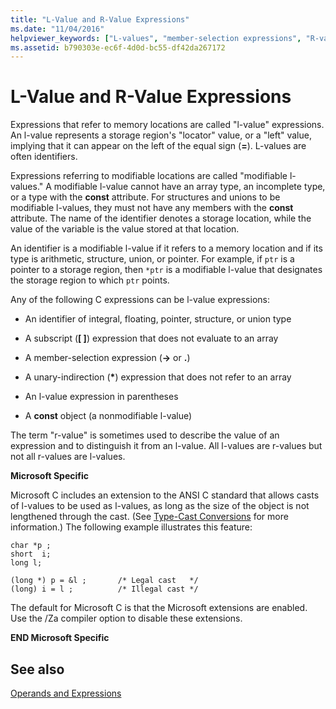 ```yaml
---
title: "L-Value and R-Value Expressions"
ms.date: "11/04/2016"
helpviewer_keywords: ["L-values", "member-selection expressions", "R-value expressions", "subscript expressions"]
ms.assetid: b790303e-ec6f-4d0d-bc55-df42da267172
---
```

# L-Value and R-Value Expressions

Expressions that refer to memory locations are called "l-value" expressions. An l-value represents a storage region's "locator" value, or a "left" value, implying that it can appear on the left of the equal sign (**=**). L-values are often identifiers.

Expressions referring to modifiable locations are called "modifiable l-values." A modifiable l-value cannot have an array type, an incomplete type, or a type with the **const** attribute. For structures and unions to be modifiable l-values, they must not have any members with the **const** attribute. The name of the identifier denotes a storage location, while the value of the variable is the value stored at that location.

An identifier is a modifiable l-value if it refers to a memory location and if its type is arithmetic, structure, union, or pointer. For example, if `ptr` is a pointer to a storage region, then `*ptr` is a modifiable l-value that designates the storage region to which `ptr` points.

Any of the following C expressions can be l-value expressions:

- An identifier of integral, floating, pointer, structure, or union type

- A subscript (**[ ]**) expression that does not evaluate to an array

- A member-selection expression (**->** or **.**)

- A unary-indirection (<strong>\*</strong>) expression that does not refer to an array

- An l-value expression in parentheses

- A **const** object (a nonmodifiable l-value)

The term "r-value" is sometimes used to describe the value of an expression and to distinguish it from an l-value. All l-values are r-values but not all r-values are l-values.

**Microsoft Specific**

Microsoft C includes an extension to the ANSI C standard that allows casts of l-values to be used as l-values, as long as the size of the object is not lengthened through the cast. (See [Type-Cast Conversions](../c-language/type-cast-conversions.md) for more information.) The following example illustrates this feature:

```
char *p ;
short  i;
long l;

(long *) p = &l ;       /* Legal cast   */
(long) i = l ;          /* Illegal cast */
```

The default for Microsoft C is that the Microsoft extensions are enabled. Use the /Za compiler option to disable these extensions.

**END Microsoft Specific**

## See also

[Operands and Expressions](../c-language/operands-and-expressions.md)
